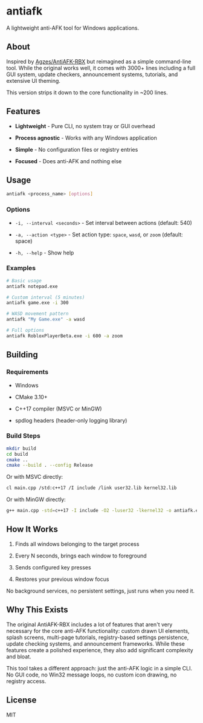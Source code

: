 # antiafk

A lightweight anti-AFK tool for Windows applications.

## About

Inspired by [Agzes/AntiAFK-RBX](https://github.com/Agzes/AntiAFK-RBX) but reimagined as a simple command-line tool. While the original works well, it comes with 3000+ lines including a full GUI system, update checkers, announcement systems, tutorials, and extensive UI theming.

This version strips it down to the core functionality in ~200 lines.

## Features

* **Lightweight** - Pure CLI, no system tray or GUI overhead

* **Process agnostic** - Works with any Windows application

* **Simple** - No configuration files or registry entries

* **Focused** - Does anti-AFK and nothing else

## Usage

```bash
antiafk <process_name> [options]
```

### Options

* `-i, --interval <seconds>` - Set interval between actions (default: 540)

* `-a, --action <type>` - Set action type: `space`, `wasd`, or `zoom` (default: space)

* `-h, --help` - Show help

### Examples

```bash
# Basic usage
antiafk notepad.exe

# Custom interval (5 minutes)
antiafk game.exe -i 300

# WASD movement pattern
antiafk "My Game.exe" -a wasd

# Full options
antiafk RobloxPlayerBeta.exe -i 600 -a zoom
```

## Building

### Requirements

* Windows

* CMake 3.10+

* C++17 compiler (MSVC or MinGW)

* spdlog headers (header-only logging library)

### Build Steps

```bash
mkdir build
cd build
cmake ..
cmake --build . --config Release
```

Or with MSVC directly:

```bash
cl main.cpp /std:c++17 /I include /link user32.lib kernel32.lib
```

Or with MinGW directly:
```bash
g++ main.cpp -std=c++17 -I include -O2 -luser32 -lkernel32 -o antiafk.exe
```

## How It Works

1. Finds all windows belonging to the target process

2. Every N seconds, brings each window to foreground

3. Sends configured key presses

4. Restores your previous window focus

No background services, no persistent settings, just runs when you need it.

## Why This Exists

The original AntiAFK-RBX includes a lot of features that aren't very necessary for the core anti-AFK functionality: custom drawn UI elements, splash screens, multi-page tutorials, registry-based settings persistence, update checking systems, and announcement frameworks. While these features create a polished experience, they also add significant complexity and bloat.

This tool takes a different approach: just the anti-AFK logic in a simple CLI. No GUI code, no Win32 message loops, no custom icon drawing, no registry access.

## License

MIT
